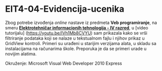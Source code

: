 # EIT4-04-Evidencija-ucenika

Zbog potrebe izvođenja *online* nastave iz predmeta **Veb programiranje**, na smeru [**Elektrotehničar informacionih tehnologija - IV razred**](https://github.com/danijelaradmilovic?tab=repositories&q=eit4&type=&language=&sort=), u [video tutorijalu] (https://youtu.be/IVh1Mb8CVYU) sam prikazala kako se vrši filtriranje podataka koji se nalaze u tekstualnom fajlu i njihov prikaz u GridView kontroli. Primeri su urađeni u starijim verzijama alata, u skladu sa instalacijama na računarima škole. Preporuka je da se primeri urade u novijim alatima.

Okruženje: 
Microsoft Visual Web Developer 2010 Express


